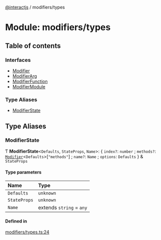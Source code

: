 [@interactjs](../README.md) / modifiers/types

# Module: modifiers/types

## Table of contents

### Interfaces

- [Modifier](../interfaces/modifiers_types.Modifier.md)
- [ModifierArg](../interfaces/modifiers_types.ModifierArg.md)
- [ModifierFunction](../interfaces/modifiers_types.ModifierFunction.md)
- [ModifierModule](../interfaces/modifiers_types.ModifierModule.md)

### Type Aliases

- [ModifierState](modifiers_types.md#modifierstate)

## Type Aliases

### ModifierState

Ƭ **ModifierState**\<`Defaults`, `StateProps`, `Name`\>: \{ `index?`: `number` ; `methods?`: [`Modifier`](../interfaces/modifiers_types.Modifier.md)\<`Defaults`\>[``"methods"``] ; `name?`: `Name` ; `options`: `Defaults`  } & `StateProps`

#### Type parameters

| Name | Type |
| :------ | :------ |
| `Defaults` | `unknown` |
| `StateProps` | `unknown` |
| `Name` | extends `string` = `any` |

#### Defined in

[modifiers/types.ts:24](https://github.com/Mu-L/interact.js/blob/d3d47461/packages/@interactjs/modifiers/types.ts#L24)
